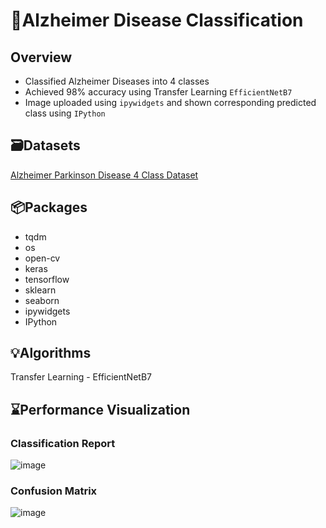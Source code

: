 # 🧠Alzheimer Disease Classification
## Overview
- Classified Alzheimer Diseases into 4 classes
- Achieved 98% accuracy using Transfer Learning `EfficientNetB7`
- Image uploaded using `ipywidgets` and shown corresponding predicted class using `IPython`


## 🗃️Datasets

[Alzheimer Parkinson Disease 4 Class Dataset](https://www.kaggle.com/datasets/gokulramasamy/alzheimer-parkinson-disease)

## 📦Packages

- tqdm
- os
- open-cv
- keras
- tensorflow
- sklearn
- seaborn
- ipywidgets
- IPython

## 💡Algorithms
Transfer Learning - EfficientNetB7

## ⌛Performance Visualization
### Classification Report
![image](https://user-images.githubusercontent.com/113231185/213909273-aac515a4-b7bf-4d15-afdb-ab155ef66937.png)

### Confusion Matrix
![image](https://user-images.githubusercontent.com/113231185/213909356-e0094e34-d679-42b7-991f-9e0f7351526c.png)


